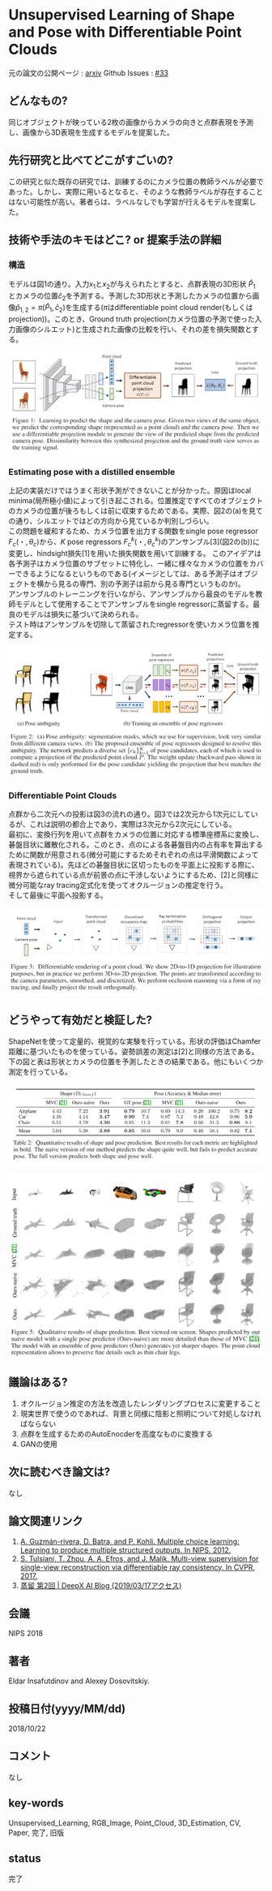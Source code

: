 # Unsupervised Learning of Shape and Pose with Differentiable Point Clouds

元の論文の公開ページ : [arxiv](https://arxiv.org/abs/1810.09381)
Github Issues : [#33](https://github.com/Obarads/obarads.github.io/issues/33)

## どんなもの?
同じオブジェクトが映っている2枚の画像からカメラの向きと点群表現を予測し、画像から3D表現を生成するモデルを提案した。

## 先行研究と比べてどこがすごいの?
この研究と似た既存の研究では、訓練するのにカメラ位置の教師ラベルが必要であった。しかし、実際に用いるとなると、そのような教師ラベルが存在することはない可能性が高い。著者らは、ラベルなしでも学習が行えるモデルを提案した。

## 技術や手法のキモはどこ? or 提案手法の詳細
### 構造
モデルは図1の通り。入力$x_　1$と$x_2$が与えられたとすると、点群表現の3D形状 $\hat{P}_ 1$ とカメラの位置$\hat{c}_ 2$を予測する。予測した3D形状と予測したカメラの位置から画像$\hat{p}_{1,2}=\pi(\hat{P}_1, \hat{c}_2)$を生成する($\pi$はdifferentiable point cloud render(もしくはprojection))。このとき、Ground truth projection(カメラ位置の予測で使った入力画像のシルエット)と生成された画像の比較を行い、それの差を損失関数とする。

![fig1](img/ULoSaPwDPC/fig1.png)

### Estimating pose with a distilled ensemble
上記の実装だけではうまく形状予測ができないことが分かった。原因はlocal minima(局所極小値)によって引き起こされる。位置推定ですべてのオブジェクトのカメラの位置が後ろもしくは前に収束するためである。実際、図2の(a)を見ての通り、シルエットではどの方向から見ているか判別しづらい。  
この問題を緩和するため、カメラ位置を出力する関数をsingle pose regressor $F_c(・,\theta_c)$から、$K$ pose regressors $F_c^k(・,\theta_c^k)$のアンサンブル\[3\](図2の(b))に変更し、hindsight損失[1]を用いた損失関数を用いて訓練する。
このアイデアは各予測子はカメラ位置のサブセットに特化し、一緒に様々なカメラの位置をカバーできるようになるというものである(イメージとしては、ある予測子はオブジェクトを横から見るの専門、別の予測子は前から見る専門というものか)。  
アンサンブルのトレーニングを行いながら、アンサンブルから最良のモデルを教師モデルとして使用することでアンサンブルをsingle regressorに蒸留する。最良のモデルは損失に基づいて決められる。  
テスト時はアンサンブルを切除して蒸留されたregressorを使いカメラ位置を推定する。

![fig2](img/ULoSaPwDPC/fig2.png)

### Differentiable Point Clouds
点群から二次元への投影は図3の流れの通り。図3では2次元から1次元にしているが、これは説明の都合上であり、実際は3次元から2次元にしている。  
最初に、変換行列を用いて点群をカメラの位置に対応する標準座標系に変換し、碁盤目状に離散化される。このとき、点のによる各碁盤目内の占有率を算出するために関数が用意される(微分可能にするためそれぞれの点は平滑関数によって表現されている)。先ほどの碁盤目状に区切ったものを平面上に投影する際に、視界から遮られている点が前景の点に干渉しないようにするため、[2]と同様に微分可能なray tracing定式化を使ってオクルージョンの推定を行う。  
そして最後に平面へ投影する。

![fig3](img/ULoSaPwDPC/fig3.png)

## どうやって有効だと検証した?
ShapeNetを使って定量的、視覚的な実験を行っている。形状の評価はChamfer距離に基づいたものを使っている。姿勢誤差の測定は[2]と同様の方法である。下の図と表は形状とカメラの位置を予測したときの結果である。他にもいくつか測定を行っている。

![tab2](img/ULoSaPwDPC/table2.png)

![fig5](img/ULoSaPwDPC/fig5.png)

## 議論はある?
1. オクルージョン推定の方法を改造したレンダリングプロセスに変更すること
2. 現実世界で使うのであれば、背景と同様に陰影と照明について対処しなければならない
3. 点群を生成するためのAutoEnocderを高度なものに変換する
4. GANの使用

## 次に読むべき論文は?
なし

## 論文関連リンク
1. [A. Guzmán-rivera, D. Batra, and P. Kohli. Multiple choice learning: Learning to produce multiple structured outputs. In NIPS. 2012.](https://papers.nips.cc/paper/4549-multiple-choice-learning-learning-to-produce-multiple-structured-outputs)
2. [S. Tulsiani, T. Zhou, A. A. Efros, and J. Malik. Multi-view supervision for single-view reconstruction via differentiable ray consistency. In CVPR, 2017.](https://arxiv.org/abs/1704.06254)
3. [蒸留 第2回 | DeepX AI Blog (2019/03/17アクセス)](http://ai.deepx.co.jp/2018/09/25/%E8%92%B8%E7%95%99-%E7%AC%AC2%E5%9B%9E/)

## 会議
NIPS 2018

## 著者
Eldar Insafutdinov and Alexey Dosovitskiy.

## 投稿日付(yyyy/MM/dd)
2018/10/22

## コメント
なし

## key-words
Unsupervised_Learning, RGB_Image, Point_Cloud, 3D_Estimation, CV, Paper, 完了, 旧版

## status
完了

